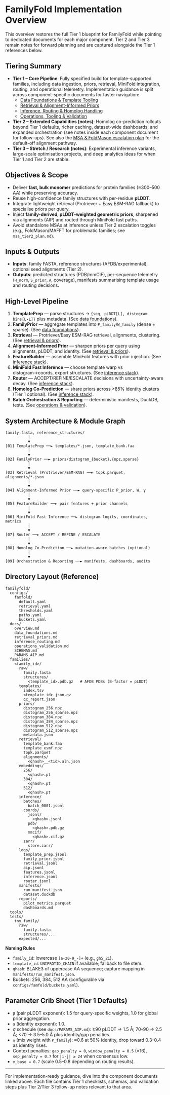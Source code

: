 # FamilyFold Implementation Overview

This overview restores the full Tier 1 blueprint for FamilyFold while pointing to
dedicated documents for each major component. Tier 2 and Tier 3 remain notes for
forward planning and are captured alongside the Tier 1 references below.

## Tiering Summary

- **Tier 1 – Core Pipeline**: Fully specified build for template-supported
  families, including data ingestion, priors, retrieval, MiniFold integration,
  routing, and operational telemetry. Implementation guidance is split across
  component-specific documents for faster navigation:
  - [Data Foundations & Template Tooling](data_foundations.md)
  - [Retrieval & Alignment-Informed Priors](retrieval_priors.md)
  - [Inference, Routing & Homolog Handling](inference_routing.md)
  - [Operations, Tooling & Validation](operations_validation.md)
- **Tier 2 – Extended Capabilities (notes)**: Homolog co-prediction rollouts
  beyond Tier 1 defaults, richer caching, dataset-wide dashboards, and expanded
  orchestration (see notes inside each component document for follow-ups). See
  also the [MSA & FoldMason escalation plan](msa_tier2_plan.md) for the
  default-off alignment pathway.
- **Tier 3 – Stretch / Research (notes)**: Experimental inference variants,
  large-scale optimisation projects, and deep analytics ideas for when Tier 1 and
  Tier 2 are stable.

## Objectives & Scope
- Deliver **fast, bulk monomer** predictions for protein families (≈300–500 AA)
  while preserving accuracy.
- Reuse high-confidence family structures with per-residue **pLDDT**.
- Integrate lightweight retrieval (Protriever + Easy ESM-RAG fallback) to
  specialise priors per query.
- Inject **family-derived, pLDDT-weighted geometric priors**, sharpened via
  alignments (AIP) and routed through MiniFold fast paths.
- Avoid standalone MSAs at inference unless Tier 2 escalation toggles (e.g.,
  FoldMason/MAFFT for problematic families; see `msa_tier2_plan.md`).

## Inputs & Outputs
- **Inputs**: family FASTA, reference structures (AFDB/experimental), optional
  seed alignments (Tier 2).
- **Outputs**: predicted structures (PDB/mmCIF), per-sequence telemetry
  (`H_norm`, `S_prior`, `A`, coverage), manifests summarising template usage and
  routing decisions.

## High-Level Pipeline
1. **TemplatePrep** — parse structures → `{seq, pLDDT[L], distogram bins[L×L]}`
   plus metadata. (See [data foundations](data_foundations.md)).
2. **FamilyPrior** — aggregate templates into `P_family`/`W_family` (dense +
   sparse). (See [data foundations](data_foundations.md)).
3. **Retrieval** — Protriever/Easy ESM-RAG retrieval, alignments, clustering.
   (See [retrieval & priors](retrieval_priors.md)).
4. **Alignment-Informed Prior** — sharpen priors per query using alignments,
   pLDDT, and identity. (See [retrieval & priors](retrieval_priors.md)).
5. **FeatureBuilder** — assemble MiniFold features with prior injection. (See
   [inference stack](inference_routing.md)).
6. **MiniFold Fast Inference** — choose template warp vs distogram→coords,
   export structures. (See [inference stack](inference_routing.md)).
7. **Router** — ACCEPT/REFINE/ESCALATE decisions with uncertainty-aware decay.
   (See [inference stack](inference_routing.md)).
8. **Homolog Co-Prediction** — share priors across ≥85% identity clusters (Tier 1
   optional). (See [inference stack](inference_routing.md)).
9. **Batch Orchestration & Reporting** — deterministic manifests, DuckDB, tests.
   (See [operations & validation](operations_validation.md)).

## System Architecture & Module Graph

```
family.fasta, reference_structures/
          │
          ▼
[01] TemplatePrep ──► templates/*.json, template_bank.faa
          │
          ▼
[02] FamilyPrior ──► priors/distogram_{bucket}.{npz,sparse}
          │
          ▼
[03] Retrieval (Protriever/ESM-RAG) ──► topk.parquet, alignments/*.json
          │
          ▼
[04] Alignment-Informed Prior ──► query-specific P_prior, W, γ
          │
          ▼
[05] FeatureBuilder ──► pair features + prior channels
          │
          ▼
[06] MiniFold Fast Inference ──► distogram logits, coordinates, metrics
          │
          ▼
[07] Router ──► ACCEPT / REFINE / ESCALATE
          │
          ▼
[08] Homolog Co-Prediction ──► mutation-aware batches (optional)
          │
          ▼
[09] Orchestration & Reporting ──► manifests, dashboards, audits
```

## Directory Layout (Reference)

```
familyfold/
  configs/
    famfold/
      default.yaml
      retrieval.yaml
      thresholds.yaml
      paths.yaml
      buckets.yaml
  docs/
    overview.md
    data_foundations.md
    retrieval_priors.md
    inference_routing.md
    operations_validation.md
    SCHEMAS.md
    PARAMS_AIP.md
  families/
    <family_id>/
      raw/
        family.fasta
        structures/
          <template_id>.pdb.gz   # AFDB PDBs (B-factor = pLDDT)
      templates/
        index.tsv
        <template_id>.json.gz
        qc_report.json
      priors/
        distogram_256.npz
        distogram_256_sparse.npz
        distogram_384.npz
        distogram_384_sparse.npz
        distogram_512.npz
        distogram_512_sparse.npz
        metadata.json
      retrieval/
        template_bank.faa
        template_esmf.npz
        topk.parquet
        alignments/
          <qhash>__<tid>.aln.json
      embeddings/
        256/
          <qhash>.pt
        384/
          <qhash>.pt
        512/
          <qhash>.pt
      inference/
        batches/
          batch_0001.jsonl
        coords/
          jsonl/
            <qhash>.jsonl
          pdb/
            <qhash>.pdb.gz
          mmcif/
            <qhash>.cif.gz
        zarr/
          store.zarr/
      logs/
        template_prep.jsonl
        family_prior.jsonl
        retrieval.jsonl
        aip.jsonl
        features.jsonl
        inference.jsonl
        router.jsonl
      manifests/
        run_manifest.json
        dataset.duckdb
      reports/
        pilot_metrics.parquet
        dashboards.md
  tools/
  tests/
    toy_family/
      raw/
        family.fasta
        structures/...
      expected/...
```

**Naming Rules**

- `family_id`: lowercase `[a-z0-9_-]+` (e.g., `gh5_21`).
- `template_id`: `UNIPROTID_CHAIN` if available; fallback to file stem.
- `qhash`: BLAKE3 of uppercase AA sequence; capture mapping in
  `manifests/run_manifest.json`.
- Buckets: 256, 384, 512 AA (configurable via `configs/famfold/buckets.yaml`).

## Parameter Crib Sheet (Tier 1 Defaults)
- `β` (pair pLDDT exponent): 1.5 for query-specific weights, 1.0 for global
  prior aggregation.
- `α` (identity exponent): 1.0.
- σ schedule (see `docs/PARAMS_AIP.md`): ≥90 pLDDT → 1.5 Å; 70–90 → 2.5 Å;
  <70 → 3.5–5.0 Å plus identity/gap penalties.
- `λ` (mix weight with `P_family`): ≈0.6 at 50% identity, drop toward 0.3–0.4 as
  identity rises.
- Context penalties: `gap_penalty = 0`, `window_penalty = 0.5` (±16),
  `sep_penalty = 0.7` for `|i-j| ≥ 24` when consensus low.
- `γ_base = 0.7` (scale 0.5–0.8 depending on routing results).

---

For implementation-ready guidance, dive into the component documents linked
above. Each file contains Tier 1 checklists, schemas, and validation steps plus
Tier 2/Tier 3 follow-up notes relevant to that area.
